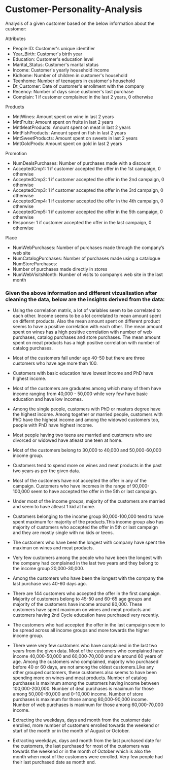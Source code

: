 # Customer-Personality-Analysis

Analysis of a given customer based on the below information about the customer:

Attributes
- People ID: Customer's unique identifier
- Year_Birth: Customer's birth year
- Education: Customer's education level 
- Marital_Status: Customer's marital status 
- Income: Customer's yearly household income 
- Kidhome: Number of children in customer's household 
- Teenhome: Number of teenagers in customer's household 
- Dt_Customer: Date of customer's enrollment with the company 
- Recency: Number of days since customer's last purchase 
- Complain: 1 if customer complained in the last 2 years, 0 otherwise

Products 
- MntWines: Amount spent on wine in last 2 years 
- MntFruits: Amount spent on fruits in last 2 years 
- MntMeatProducts: Amount spent on meat in last 2 years 
- MntFishProducts: Amount spent on fish in last 2 years 
- MntSweetProducts: Amount spent on sweets in last 2 years 
- MntGoldProds: Amount spent on gold in last 2 years

Promotion 
- NumDealsPurchases: Number of purchases made with a discount 
- AcceptedCmp1: 1 if customer accepted the offer in the 1st campaign, 0 otherwise 
- AcceptedCmp2: 1 if customer accepted the offer in the 2nd campaign, 0 otherwise 
- AcceptedCmp3: 1 if customer accepted the offer in the 3rd campaign, 0 otherwise 
- AcceptedCmp4: 1 if customer accepted the offer in the 4th campaign, 0 otherwise 
- AcceptedCmp5: 1 if customer accepted the offer in the 5th campaign, 0 otherwise 
- Response: 1 if customer accepted the offer in the last campaign, 0 otherwise

Place 
- NumWebPurchases: Number of purchases made through the company’s web site 
- NumCatalogPurchases: Number of purchases made using a catalogue NumStorePurchases: 
- Number of purchases made directly in stores 
- NumWebVisitsMonth: Number of visits to company’s web site in the last month

### Given the above information and different vizualisation after cleaning the data, below are the insights derived from the data:

- Using the correlation matrix, a lot of variables seem to be correlated to each other. Income seems to be a lot correlated to mean amount spent on differnt products. Also the   mean amount spent on different product seems to have a positive correlation with each other. The mean amount spent on wines has a high positive correlation with number of web purchases, catalog purchases and store purchases. The mean amount spent on meat products has a high positive correlation with number of catalog purchases. 

- Most of the customers fall under age 40-50 but there are three customers who have age more than 100.

- Customers with basic education have lowest income and PhD have highest income.

- Most of the customers are graduates among which many of them have income ranging from 40,000 - 50,000 while very few have basic education and have low incomes.

- Among the single people, customers with PhD or masters degree have the highest income. Among together or married people, customers with PhD have the highest income and among the widowed customers too, people with PhD have highest income.

- Most people having two teens are married and customers who are divorced or widowed have atleast one teen at home.  

- Most of the customers belong to 30,000 to 40,000 and 50,000-60,000 income group.

- Customers tend to spend more on wines and meat products in the past two years as per the given data.

- Most of the customers have not accepted the offer in any of the campaign. Customers who have incomes in the range of 90,000-100,000 seem to have accepted the offer in the 5th or last campaign.

- Under most of the income groups, majority of the customers are married and seem to have atleast 1 kid at home.

- Customers belonging to the income group 90,000-100,000 tend to have spent maximum for majority of the products.This income group also has majority of customers who accepted the offer in 5th or last campaign and they are mostly single with no kids or teens.

- The customers who have been the longest with company have spent the maximun on wines and meat products.

- Very few customers among the people who have been the longest with the company had complained in the last two years and they belong to the income group 20,000-30,000.

- Among the customers who have been the longest with the company the last purchase was 40-60 days ago.

- There are 144 customers who accepted the offer in the first campaign. Majority of customers belong to 45-50 and 60-65 age groups and majority of the customers have income around 80,000. These customers have spent maximum on wines and meat products and customers having 2nd Cycle education have purchased very recently.

- The customers who had accepted the offer in the last campaign seem to be spread across all income groups and more towards the higher income group.

- There were very few customers who have complained in the last two years from the given data. Most of the customers who complained have income 40,000-50,000 and 60,000-70,000 and are around 60 years of age. Among the customers who complained, majority who purchased before 40 or 60 days, are not among the oldest customers.Like any other grouped customers, these customers also seems to have been spending more on wines and meat products. Number of catalog purchases is maximum among the customers having income between 100,000-200,000. Number of deal purchases is maximum for those among 50,000-60,000 and 0-10,000 income. Number of store purchases is maximum for those among 80,000-90,000 income. Number of web purchases is maximum for those among 60,000-70,000 income. 

- Extracting the weekdays, days and month from the customer date enrolled, more number of customers enrolled towards the weekend or start of the month or in the month of August or October.

- Extracting weekdays, days and month from the last purchased date for the customers, the last purchased for most of the customers was towards the weekend or in the month of October which is also the month when most of the customers were enrolled. Very few people had their last purchased date as month end. 
